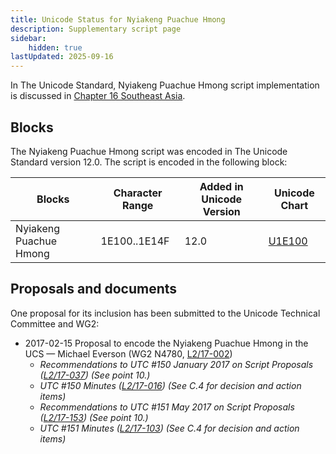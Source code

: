 ```yaml
---
title: Unicode Status for Nyiakeng Puachue Hmong
description: Supplementary script page
sidebar:
    hidden: true
lastUpdated: 2025-09-16
---
```


In The Unicode Standard, Nyiakeng Puachue Hmong script implementation is discussed in [Chapter 16 Southeast Asia](http://www.unicode.org/versions/latest/ch16.pdf).

## Blocks

The Nyiakeng Puachue Hmong script was encoded in The Unicode Standard version 12.0. The script is encoded in the following block:

| Blocks | Character Range | Added in Unicode Version | Unicode Chart |
| ------ | --------------- | ------------------------ | ------------- |
| Nyiakeng Puachue Hmong | 1E100..1E14F | 12.0 | [U1E100](http://www.unicode.org/charts/PDF/U1E100.pdf) |

## Proposals and documents

One proposal for its inclusion has been submitted to the Unicode Technical Committee and WG2:
- 2017-02-15 Proposal to encode the Nyiakeng Puachue Hmong in the UCS — Michael Everson (WG2 N4780, [L2/17-002](http://www.unicode.org/cgi-bin/GetMatchingDocs.pl?L2/17-002))
  - _Recommendations to UTC #150 January 2017 on Script Proposals ([L2/17-037](http://www.unicode.org/L2/L2017/17037-script-ad-hoc.pdf)) (See point 10.)_
  - _UTC #150 Minutes ([L2/17-016](http://www.unicode.org/L2/L2017/17016.htm)) (See C.4 for decision and action items)_
  - _Recommendations to UTC #151 May 2017 on Script Proposals ([L2/17-153](http://www.unicode.org/cgi-bin/GetMatchingDocs.pl?L2/17-153)) (See point 10.)_
  - _UTC #151 Minutes ([L2/17-103](http://www.unicode.org/L2/L2017/17103.htm)) (See C.4 for decision and action items)_

